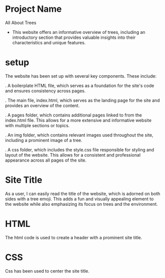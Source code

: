 # Project Name

All About Trees

- This website offers an informative overview of trees, including an
  introductory section that provides valuable insights into their
  characteristics and unique features.

# setup

The website has been set up with several key components. These include:

. A boilerplate HTML file, which serves as a foundation for the site's code and
ensures consistency across pages.

. The main file, index.html, which serves as the landing page for the site and
provides an overview of the content.

. A pages folder, which contains additional pages linked to from the index.html
file. This allows for a more extensive and informative website with multiple
sections or topics.

. An img folder, which contains relevant images used throughout the site,
including a prominent image of a tree.

. A css folder, which includes the style.css file responsible for styling and
layout of the website. This allows for a consistent and professional appearance
across all pages of the site.

# Site Title

As a user, I can easily read the title of the website, which is adorned on both
sides with a tree emoji. This adds a fun and visually appealing element to the
website while also emphasizing its focus on trees and the environment.

# HTML

The html code is used to create a header with a prominent site title.

# CSS

Css has been used to center the site title.

